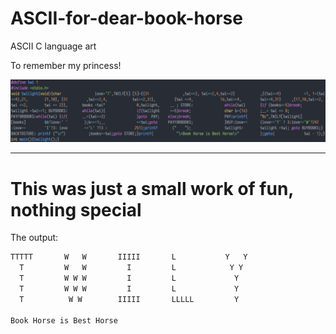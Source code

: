 # ASCII-for-dear-book-horse

ASCII C language art

To remember my princess!

![preview](https://raw.githubusercontent.com/Mg138/ASCII-for-dear-book-horse/master/book.png)

---

# This was just a small work of fun, nothing special

The output:

```txt
TTTTT       W   W       IIIII       L           Y   Y
  T         W   W         I         L            Y Y
  T         W W W         I         L             Y
  T         W W W         I         L             Y
  T          W W        IIIII       LLLLL         Y

Book Horse is Best Horse
```
